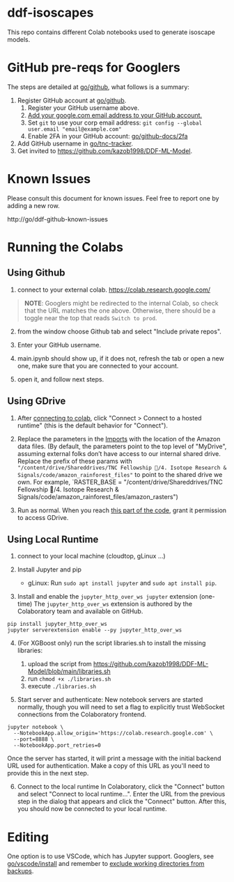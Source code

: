 # ddf-isoscapes

This repo contains different Colab notebooks used to generate isoscape models.

# GitHub pre-reqs for Googlers

The steps are detailed at [go/github](https://opensource.corp.google.com/github/), what follows is a summary:

1. Register GitHub account at [go/github](https://opensource.corp.google.com/github/).
    1. Register your GitHub username above.
    2. [Add your google.com email address to your GitHub account.](https://help.github.com/articles/adding-an-email-address-to-your-github-account/)
    3. Set `git` to use your corp email address: `git config --global user.email "email@example.com"`
    4. Enable 2FA in your GitHub account: [go/github-docs/2fa](https://goto.google.com/github-docs/2fa)
2. Add GitHub username in [go/tnc-tracker](https://docs.google.com/spreadsheets/d/1TtjoT3b_iRmRWzap5MC-hLt7V9m2R4fzSfovLJLQOTQ/edit#gid=0).
3. Get invited to https://github.com/kazob1998/DDF-ML-Model.

# Known Issues
Please consult this document for known issues. Feel free to report one by adding a new row.

http://go/ddf-github-known-issues

# Running the Colabs

## Using Github
1. connect to your external colab. https://colab.research.google.com/
> **NOTE**: Googlers might be redirected to the internal Colab, so check that the URL matches the one above. Otherwise, there should be a toggle near the top that reads `Switch to prod`.

2. from the window choose Github tab and select "Include private repos".

3. Enter your GitHub username.

4. main.ipynb should show up, if it does not, refresh the tab or open a new one, make sure that you are connected to your account.

5. open it, and follow next steps.

## Using GDrive
1. After [connecting to colab](#using-github), click "Connect > Connect to a hosted runtime" (this is the default behavior for "Connect").

2. Replace the parameters in the [Imports](https://colab.research.google.com/github/kazob1998/DDF-ML-Model/blob/main/main.ipynb#scrollTo=K0tG92Yw1CYk&line=8&uniqifier=1) with the location of the Amazon data files. (By default, the parameters point to the top level of "MyDrive", assuming external folks don’t have access to our internal shared drive. Replace the prefix of these params with `"/content/drive/Shareddrives/TNC Fellowship 🌳/4. Isotope Research & Signals/code/amazon_rainforest_files"` to point to the shared drive we own. For example, `RASTER_BASE = "/content/drive/Shareddrives/TNC Fellowship 🌳/4. Isotope Research & Signals/code/amazon_rainforest_files/amazon_rasters")

3. Run as normal. When you reach [this part of the code](https://colab.research.google.com/github/kazob1998/DDF-ML-Model/blob/main/main.ipynb#scrollTo=RQC9hqqUWso9&line=3&uniqifier=1), grant it permission to access GDrive.

## Using Local Runtime
1. connect to your local  machine (cloudtop, gLinux ...)

2. Install Jupyter and pip
   * gLinux: Run `sudo apt install jupyter` and `sudo apt install pip`.

3. Install and enable the `jupyter_http_over_ws jupyter` extension (one-time)
The `jupyter_http_over_ws` extension is authored by the Colaboratory team and available on GitHub.

```
pip install jupyter_http_over_ws
jupyter serverextension enable --py jupyter_http_over_ws
```

4. (For XGBoost only) run the script libraries.sh to install the missing libraries:
   1. upload the script from https://github.com/kazob1998/DDF-ML-Model/blob/main/libraries.sh
   2. run `chmod +x ./libraries.sh`
   3. execute `./libraries.sh`

5. Start server and authenticate: 
New notebook servers are started normally, though you will need to set a flag to explicitly trust WebSocket connections from the Colaboratory frontend.

```
jupyter notebook \
  --NotebookApp.allow_origin='https://colab.research.google.com' \
  --port=8888 \
  --NotebookApp.port_retries=0
```
    
Once the server has started, it will print a message with the initial backend URL used for authentication. Make a copy of this URL as you'll need to provide this in the next step.

6. Connect to the local runtime
In Colaboratory, click the "Connect" button and select "Connect to local runtime...". Enter the URL from the previous step in the dialog that appears and click the "Connect" button. After this, you should now be connected to your local runtime.

# Editing

One option is to use VSCode, which has Jupyter support. Googlers, see [go/vscode/install](https://go/vscode/install) and remember to [exclude working directories from backups](https://support.google.com/techstop/answer/3288893).